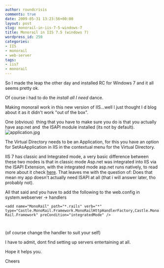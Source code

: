 ```yaml
---
author: roundcrisis
comments: true
date: 2009-05-31 13:23:56+00:00
layout: post
slug: monorail-in-iis-7-5-windows-7
title: Monorail in IIS 7.5 (windows 7)
wordpress_id: 259
categories:
- IIS
- monorail
- web-server
tags:
- iis7
- monorail
---
```


So I made the leap the other day and installed RC for Windows 7 and it all seems pretty ok.

Of course i had to do the _install all I need_ dance.

Making monorail work in this new version of IIS...well I just thought I d blog about it as it didn't work "out of the box".

One (obvious)  thing that you have to make sure you do is that you actually have asp.net and  the ISAPI module installed (its not by default).![application.jpg](http://roundcrisis.files.wordpress.com/2009/05/application.jpg?w=300)

The Virtual Directory needs to be an Application, for this you have an option for SetAsApplication in IIS in the contextual menu for the Virtual Directory.

IIS 7 has classic and Integrated mode, a very basic difference between these two modes is that in classic mode Asp.net was integrated into IIS via the ISAPI Extension, with the integrated mode asp.net runs natively, to read more about it check [here](http://learn.iis.net/page.aspx/244/how-to-take-advantage-of-the-iis7-integrated-pipeline/). That leaves me with the question of: Does that mean my app doesn't actually need ISAPI at all (that i will answer later, tho probably not).

All that said and you have to add the following to the web.config in system.webserver -> handlers

`<add name="MonoRail" path="*.rails" verb="*" type="Castle.MonoRail.Framework.MonoRailHttpHandlerFactory,Castle.MonoRail.Framework" preCondition="integratedMode" />`

` `

(of course change the handler to suit your self)

I have to admit, dont find setting up servers entertaining at all.

Hope it helps you.

Cheers
